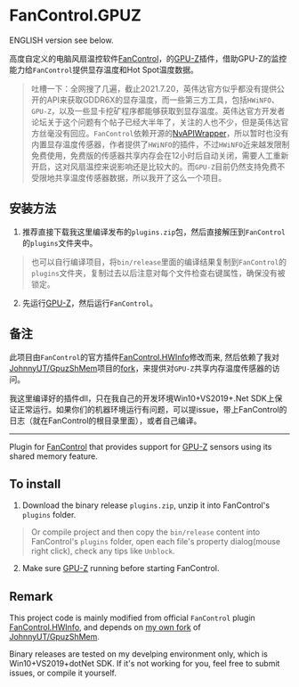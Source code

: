 # FanControl.GPUZ

ENGLISH version see below.

高度自定义的电脑风扇温控软件[FanControl](https://github.com/Rem0o/FanControl.Releases)，的[GPU-Z](https://www.techpowerup.com/download/techpowerup-gpu-z/)插件，借助GPU-Z的监控能力给`FanControl`提供显存温度和Hot Spot温度数据。

> 吐槽一下：全网搜了几遍，截止2021.7.20，英伟达官方似乎都没有提供公开的API来获取GDDR6X的显存温度，而一些第三方工具，包括`HWiNFO`、`GPU-Z`，以及一些显卡挖矿程序都能够获取到显存温度。英伟达官方开发者论坛关于这个问题有个帖子已经大半年了，关注的人也不少，但是英伟达官方丝毫没有回应。`FanControl`依赖开源的[NvAPIWrapper](https://github.com/falahati/NvAPIWrapper)，所以暂时也没有内置显存温度传感器，作者提供了`HWiNFO`的插件，不过`HWiNFO`近来越发限制免费使用，免费版的传感器共享内存会在12小时后自动关闭，需要人工重新开启，这对风扇温控来说影响还是比较大的。而`GPU-Z`目前仍然支持免费不受限地共享温度传感器数据，所以我开了这么一个项目。

## 安装方法

1. 推荐直接下载我这里编译发布的`plugins.zip`包，然后直接解压到`FanControl`的`plugins`文件夹中。
> 也可以自行编译项目，将`bin/release`里面的编译结果复制到`FanControl`的`plugins`文件夹，复制过去以后注意对每个文件检查右键属性，确保没有被锁定。
2. 先运行[GPU-Z](https://www.techpowerup.com/download/techpowerup-gpu-z/)，然后运行`FanControl`。

## 备注

此项目由`FanControl`的官方插件[FanControl.HWInfo](https://github.com/Rem0o/FanControl.HWInfo)修改而来, 然后依赖了我对[JohnnyUT/GpuzShMem](https://github.com/JohnnyUT/GpuzShMem)项目的[fork](https://github.com/vision57/GpuzShMem)，来提供对`GPU-Z`共享内存温度传感器的访问。

我这里编译好的插件dll，只在我自己的开发环境Win10+VS2019+.Net SDK上保证正常运行。如果你们的机器环境运行有问题，可以提issue，带上FanControl的日志（就在FanControl的根目录里面），或者自己编译。


---------


Plugin for [FanControl](https://github.com/Rem0o/FanControl.Releases) that provides support for [GPU-Z](https://www.techpowerup.com/download/techpowerup-gpu-z/) sensors using its shared memory feature.

## To install

1. Download the binary release `plugins.zip`, unzip it into FanControl's `plugins` folder.
> Or compile project and then copy the `bin/release` content into FanControl's `plugins` folder, open each file's property dialog(mouse right click), check any tips like `Unblock`.
2. Make sure [GPU-Z](https://www.techpowerup.com/download/techpowerup-gpu-z/) running before starting FanControl.

## Remark

This project code is mainly modified from official `FanControl` plugin [FanControl.HWInfo](https://github.com/Rem0o/FanControl.HWInfo), and depends on [my own fork](https://github.com/vision57/GpuzShMem) of [JohnnyUT/GpuzShMem](https://github.com/JohnnyUT/GpuzShMem).

Binary releases are tested on my develping environment only, which is Win10+VS2019+dotNet SDK. If it's not working for you, feel free to submit issues, or compile it yourself.
